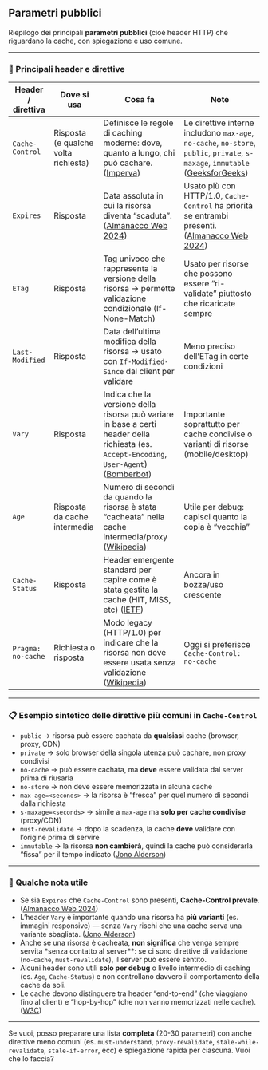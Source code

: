 ## Parametri pubblici

Riepilogo dei principali **parametri pubblici** (cioè header HTTP) che riguardano la cache, con spiegazione e uso comune.

---

### 🔑 Principali header e direttive

| Header / direttiva | Dove si usa                          | Cosa fa                                                                                                                                        | Note                                                                                                                                |
| ------------------ | ------------------------------------ | ---------------------------------------------------------------------------------------------------------------------------------------------- | ----------------------------------------------------------------------------------------------------------------------------------- |
| `Cache-Control`    | Risposta (e qualche volta richiesta) | Definisce le regole di caching moderne: dove, quanto a lungo, chi può cachare. ([Imperva][1])                                                  | Le direttive interne includono `max-age`, `no-cache`, `no-store`, `public`, `private`, `s-maxage`, `immutable` ([GeeksforGeeks][2]) |
| `Expires`          | Risposta                             | Data assoluta in cui la risorsa diventa “scaduta”. ([Almanacco Web 2024][3])                                                                   | Usato più con HTTP/1.0, `Cache-Control` ha priorità se entrambi presenti. ([Almanacco Web 2024][3])                                 |
| `ETag`             | Risposta                             | Tag univoco che rappresenta la versione della risorsa → permette validazione condizionale (If-None-Match)                                      | Usato per risorse che possono essere “ri-validate” piuttosto che ricaricate sempre                                                  |
| `Last-Modified`    | Risposta                             | Data dell’ultima modifica della risorsa → usato con `If-Modified-Since` dal client per validare                                                | Meno preciso dell’ETag in certe condizioni                                                                                          |
| `Vary`             | Risposta                             | Indica che la versione della risorsa può variare in base a certi header della richiesta (es. `Accept-Encoding`, `User-Agent`) ([Bomberbot][4]) | Importante soprattutto per cache condivise o varianti di risorse (mobile/desktop)                                                   |
| `Age`              | Risposta da cache intermedia         | Numero di secondi da quando la risorsa è stata “cacheata” nella cache intermedia/proxy ([Wikipedia][5])                                        | Utile per debug: capisci quanto la copia è “vecchia”                                                                                |
| `Cache-Status`     | Risposta                             | Header emergente standard per capire come è stata gestita la cache (HIT, MISS, etc) ([IETF][6])                                                | Ancora in bozza/uso crescente                                                                                                       |
| `Pragma: no-cache` | Richiesta o risposta                 | Modo legacy (HTTP/1.0) per indicare che la risorsa non deve essere usata senza validazione ([Wikipedia][5])                                    | Oggi si preferisce `Cache-Control: no-cache`                                                                                        |

---

### 📋 Esempio sintetico delle direttive più comuni in `Cache-Control`

- `public` → risorsa può essere cachata da **qualsiasi** cache (browser, proxy, CDN)
- `private` → solo browser della singola utenza può cachare, non proxy condivisi
- `no-cache` → può essere cachata, ma **deve** essere validata dal server prima di riusarla
- `no-store` → non deve essere memorizzata in alcuna cache
- `max-age=<seconds>` → la risorsa è “fresca” per quel numero di secondi dalla richiesta
- `s-maxage=<seconds>` → simile a `max-age` ma **solo per cache condivise** (proxy/CDN)
- `must-revalidate` → dopo la scadenza, la cache **deve** validare con l’origine prima di servire
- `immutable` → la risorsa **non cambierà**, quindi la cache può considerarla “fissa” per il tempo indicato ([Jono Alderson][7])

---

### 🎯 Qualche nota utile

- Se sia `Expires` che `Cache-Control` sono presenti, **Cache-Control prevale**. ([Almanacco Web 2024][3])
- L’header `Vary` è importante quando una risorsa ha **più varianti** (es. immagini responsive) — senza `Vary` rischi che una cache serva una variante sbagliata. ([Jono Alderson][7])
- Anche se una risorsa è cacheata, **non significa** che venga sempre servita \*senza contatto al server\*\*: se ci sono direttive di validazione (`no-cache`, `must-revalidate`), il server può essere sentito.
- Alcuni header sono utili **solo per debug** o livello intermedio di caching (es. `Age`, `Cache-Status`) e non controllano davvero il comportamento della cache da soli.
- Le cache devono distinguere tra header “end-to-end” (che viaggiano fino al client) e “hop-by-hop” (che non vanno memorizzati nelle cache). ([W3C][8])

---

Se vuoi, posso preparare una lista **completa** (20-30 parametri) con anche direttive meno comuni (es. `must-understand`, `proxy-revalidate`, `stale-while-revalidate`, `stale-if-error`, ecc) e spiegazione rapida per ciascuna. Vuoi che lo faccia?

[1]: https://www.imperva.com/learn/performance/cache-control/?utm_source=chatgpt.com "What is Cache-Control and How HTTP Cache Headers Work | CDN Guide | Imperva"
[2]: https://www.geeksforgeeks.org/computer-networks/http-headers-cache-control/?utm_source=chatgpt.com "HTTP headers | cache-control - GeeksforGeeks"
[3]: https://almanac.httparchive.org/en/2020/caching?utm_source=chatgpt.com "Caching | 2020 | The Web Almanac by HTTP Archive"
[4]: https://www.bomberbot.com/http/an-in-depth-guide-to-http-caching-leveraging-cache-control-and-vary-headers/?utm_source=chatgpt.com "An In-Depth Guide to HTTP Caching: Leveraging Cache-Control and Vary Headers - Bomberbot"
[5]: https://en.wikipedia.org/wiki/List_of_HTTP_header_fields?utm_source=chatgpt.com "List of HTTP header fields"
[6]: https://www.ietf.org/archive/id/draft-ietf-httpbis-cache-header-10.html?utm_source=chatgpt.com "The Cache-Status HTTP Response Header Field"
[7]: https://www.jonoalderson.com/performance/http-caching/?utm_source=chatgpt.com "A complete guide to HTTP caching - Jono Alderson"
[8]: https://www.w3.org/Protocols/rfc2616/rfc2616-sec13.html?utm_source=chatgpt.com "HTTP/1.1: Caching in HTTP"
